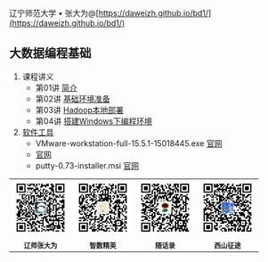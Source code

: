 辽宁师范大学 &bull; 张大为@[https://daweizh.github.io/bd1/](https://daweizh.github.io/bd1/)

## 大数据编程基础

1. 课程讲义
    - 第01讲 [简介](2020/01/intro.html)
    - 第02讲 [基础环境准备](2020/02/base-env.html)
    - 第03讲 [Hadoop本地部署](2020/03/local.html)
    - 第04讲 [搭建Windows下编程环境](2020/04/win-ide.html)
2. [软件工具](https://pan.baidu.com/s/1b2hb8Of9fKAWzHx8ayllPw)
    - VMware-workstation-full-15.5.1-15018445.exe [官网](https://www.vmware.com/cn/products/workstation-pro.html)
    - [官网](https://ubuntu.com/)
    - putty-0.73-installer.msi [官网](https://putty.en.softonic.com/)



<table style="border:0px;font-size:12px;">
  <tr>
    <td style="border:0px;"> <img src="assets/me/img/zdw.jpg" width="100"> </td>
    <td style="border:0px;"> <img src="assets/me/img/idea.jpg" width="100"> </td>
    <td style="border:0px;"> <img src="assets/me/img/shl.jpg" width="100"> </td>
    <td style="border:0px;"> <img src="assets/me/img/xszt.jpg" width="100"> </td>
  </tr>
  <tr>
    <th style="border:0px;">辽师张大为</th><th style="border:0px;">智数精英</th>
    <th style="border:0px;">随话录</th><th style="border:0px;">西山征途</th>
  </tr>
</table>
